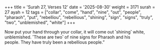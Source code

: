 +++
title = 'Surah 27, Verses 12'
date = '2025-08-30'
weight = 3171
surah = 27
ayah = 12
tags = ["collar", "come", "hand", "nine", "out", "people", "pharaoh", "put", "rebelliou", "rebellious", "shining", "sign", "signs", "truly", "two", "unblemished", "white"]
+++

Now put your hand through your collar, it will come out ˹shining˺ white, unblemished. ˹These are two˺ of nine signs for Pharaoh and his people. They have truly been a rebellious people.”